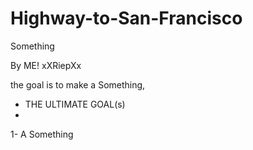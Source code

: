 # Highway-to-San-Francisco
Something

By ME! xXRiepXx

the goal is to make a Something,

 - THE ULTIMATE GOAL(s)
 - 
1- A Something
